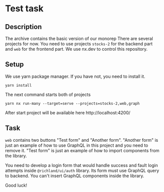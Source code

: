 # Test task

## Description
The archive contains the basic version of our monorep
There are several projects for now. You need to use projects `stocks-2` for the backend part and `web` for the frontend part. We use nx.dev to control this repository.
## Setup
We use yarn package manager. If you have not, you need to install it.

```
yarn install
```

The next command starts both of projects

```
yarn nx run-many --target=serve --projects=stocks-2,web,graph
```
After start project will be available here http://localhost:4200/

## Task

`web` contains two buttons "Test form" and "Another form". 
"Another form" is just an example of how to use GraphQL in this project and you need to remove it.
"Test form" is just an example of how to import components from the library.

You need to develop a login form that would handle success and fault login attempts inside `@richland/ui/auth` library. Its form must use GraphQL query to backend. You can't insert GraphQL components inside the library.

Good luck!
